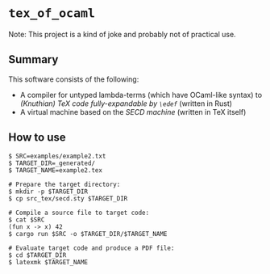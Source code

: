 
# `tex_of_ocaml`

Note: This project is a kind of joke and probably not of practical use.


## Summary

This software consists of the following:

* A compiler for untyped lambda-terms (which have OCaml-like syntax) to *(Knuthian) TeX code fully-expandable by `\edef`* (written in Rust)
* A virtual machine based on the *SECD machine* (written in TeX itself)


## How to use

```console
$ SRC=examples/example2.txt
$ TARGET_DIR=_generated/
$ TARGET_NAME=example2.tex

# Prepare the target directory:
$ mkdir -p $TARGET_DIR
$ cp src_tex/secd.sty $TARGET_DIR

# Compile a source file to target code:
$ cat $SRC
(fun x -> x) 42
$ cargo run $SRC -o $TARGET_DIR/$TARGET_NAME

# Evaluate target code and produce a PDF file:
$ cd $TARGET_DIR
$ latexmk $TARGET_NAME
```
